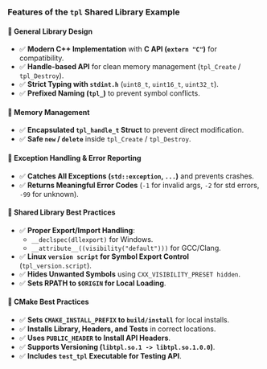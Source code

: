 ### **Features of the `tpl` Shared Library Example**  

#### **📌 General Library Design**
- ✅ **Modern C++ Implementation** with **C API (`extern "C"`)** for compatibility.  
- ✅ **Handle-based API** for clean memory management (`tpl_Create` / `tpl_Destroy`).  
- ✅ **Strict Typing with `stdint.h`** (`uint8_t`, `uint16_t`, `uint32_t`).  
- ✅ **Prefixed Naming (`tpl_`)** to prevent symbol conflicts.  


#### **📌 Memory Management**
- ✅ **Encapsulated `tpl_handle_t` Struct** to prevent direct modification.  
- ✅ **Safe `new` / `delete`** inside `tpl_Create` / `tpl_Destroy`.  


#### **📌 Exception Handling & Error Reporting**
- ✅ **Catches All Exceptions (`std::exception`, `...`)** and prevents crashes.  
- ✅ **Returns Meaningful Error Codes** (`-1` for invalid args, `-2` for std errors, `-99` for unknown).  


#### **📌 Shared Library Best Practices**
- ✅ **Proper Export/Import Handling**:
  - `__declspec(dllexport)` for Windows.  
  - `__attribute__((visibility("default")))` for GCC/Clang.  
- ✅ **Linux `version script` for Symbol Export Control** (`tpl_version.script`).  
- ✅ **Hides Unwanted Symbols** using `CXX_VISIBILITY_PRESET hidden`.  
- ✅ **Sets RPATH to `$ORIGIN` for Local Loading**.  

#### **📌 CMake Best Practices**
- ✅ **Sets `CMAKE_INSTALL_PREFIX` to `build/install`** for local installs.  
- ✅ **Installs Library, Headers, and Tests** in correct locations.  
- ✅ **Uses `PUBLIC_HEADER` to Install API Headers**.  
- ✅ **Supports Versioning (`libtpl.so.1 -> libtpl.so.1.0.0`)**.  
- ✅ **Includes `test_tpl` Executable for Testing API**.  

